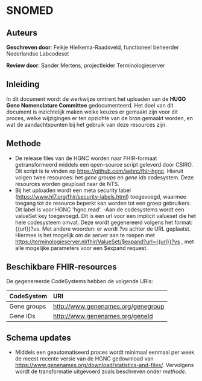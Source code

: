 # SNOMED
## Auteurs
__Geschreven door__: Feikje Hielkema-Raadsveld, functioneel beheerder Nederlandse Labcodeset

__Review door__: Sander Mertens, projectleider Terminologieserver

## Inleiding
In dit document wordt de werkwijze omtrent het uploaden van de __HUGO Gene Nomenclature Committee__ gedocumenteerd. Het doel van dit document is inzichtelijk maken welke keuzes er gemaakt zijn voor dit proces, welke wijzigingen er ten opzichte van de bron gemaakt worden, en wat de aandachtspunten bij het gebruik van deze resources zijn.

## Methode
- De release files van de HGNC worden naar FHIR-formaat getransformeerd middels een open-source script geleverd door CSIRO. Dit script is te vinden op https://github.com/aehrc/fhir-hgnc. Hieruit volgen twee resources: het _gene groups_ en _gene ids_ codesystem. Deze resources worden geupload naar de NTS.
- Bij het uploaden wordt een meta security label (https://www.hl7.org/fhir/security-labels.html) toegevoegd, waarmee toegang tot de resource beperkt kan worden tot een groep gebruikers. Dit label is voor HGNC 'hgnc.read'.
-Aan de codesystems wordt een valueSet key toegevoegd. Dit is een url voor een implicit valueset die het hele codesysteem omvat. Deze wordt gegenereerd volgens het format: {{url}}?vs. Met andere woorden: er wordt *?vs* achter de URL geplaatst. Hiermee is het mogelijk om de server aan te roepen met https://terminologieserver.nl/fhir/ValueSet/$expand?url={{url}}?vs , met alle mogelijke parameters voor een $expand request.

## Beschikbare FHIR-resources
De gegenereerde CodeSystems hebben de volgende URIs:

|CodeSystem|URI|
|:---|:---|
|Gene groups|http://www.genenames.org/genegroup|
|Gene IDs|http://www.genenames.org/geneId|

## Schema updates
- Middels een geautomatiseerd proces wordt minimaal eenmaal per week de meest recente versie van de HGNC gedownload van https://www.genenames.org/download/statistics-and-files/. Vervolgens wordt de transformatie uitgevoerd zoals beschreven onder _methode_.
